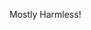 Mostly Harmless!

<!---
guidomuesch/guidomuesch is a ✨ special ✨ repository because its `README.md` (this file) appears on your GitHub profile.
You can click the Preview link to take a look at your changes.
--->
